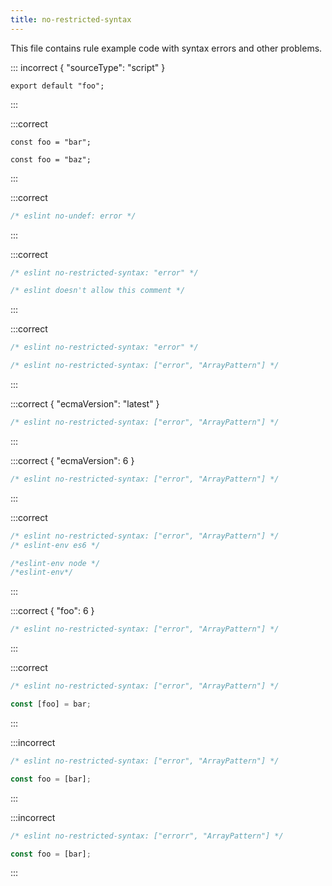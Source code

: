 ```yaml
---
title: no-restricted-syntax
---
```


This file contains rule example code with syntax errors and other problems.

<!-- markdownlint-capture -->
<!-- markdownlint-disable MD040 -->
::: incorrect { "sourceType": "script" }

```
export default "foo";
```

:::
<!-- markdownlint-restore -->

:::correct

````bad
const foo = "bar";

const foo = "baz";
````

:::

:::correct

```js
/* eslint no-undef: error */
```

:::

:::correct

```js
/* eslint no-restricted-syntax: "error" */

/* eslint doesn't allow this comment */
```

:::

:::correct

```js
/* eslint no-restricted-syntax: "error" */

/* eslint no-restricted-syntax: ["error", "ArrayPattern"] */
```

:::

:::correct { "ecmaVersion": "latest" }

```js
/* eslint no-restricted-syntax: ["error", "ArrayPattern"] */
```

:::

:::correct { "ecmaVersion": 6 }

```js
/* eslint no-restricted-syntax: ["error", "ArrayPattern"] */
```

:::

:::correct

```js
/* eslint no-restricted-syntax: ["error", "ArrayPattern"] */
/* eslint-env es6 */

/*eslint-env node */
/*eslint-env*/
```

:::

:::correct { "foo": 6 }

```js
/* eslint no-restricted-syntax: ["error", "ArrayPattern"] */
```

:::

:::correct

```js
/* eslint no-restricted-syntax: ["error", "ArrayPattern"] */

const [foo] = bar;
```

:::

:::incorrect

```js
/* eslint no-restricted-syntax: ["error", "ArrayPattern"] */

const foo = [bar];
```

:::

:::incorrect

```js
/* eslint no-restricted-syntax: ["errorr", "ArrayPattern"] */

const foo = [bar];
```

:::

